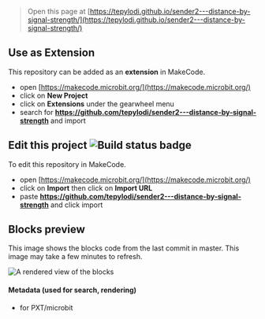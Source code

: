 
> Open this page at [https://tepylodi.github.io/sender2---distance-by-signal-strength/](https://tepylodi.github.io/sender2---distance-by-signal-strength/)

## Use as Extension

This repository can be added as an **extension** in MakeCode.

* open [https://makecode.microbit.org/](https://makecode.microbit.org/)
* click on **New Project**
* click on **Extensions** under the gearwheel menu
* search for **https://github.com/tepylodi/sender2---distance-by-signal-strength** and import

## Edit this project ![Build status badge](https://github.com/tepylodi/sender2---distance-by-signal-strength/workflows/MakeCode/badge.svg)

To edit this repository in MakeCode.

* open [https://makecode.microbit.org/](https://makecode.microbit.org/)
* click on **Import** then click on **Import URL**
* paste **https://github.com/tepylodi/sender2---distance-by-signal-strength** and click import

## Blocks preview

This image shows the blocks code from the last commit in master.
This image may take a few minutes to refresh.

![A rendered view of the blocks](https://github.com/tepylodi/sender2---distance-by-signal-strength/raw/master/.github/makecode/blocks.png)

#### Metadata (used for search, rendering)

* for PXT/microbit
<script src="https://makecode.com/gh-pages-embed.js"></script><script>makeCodeRender("{{ site.makecode.home_url }}", "{{ site.github.owner_name }}/{{ site.github.repository_name }}");</script>

